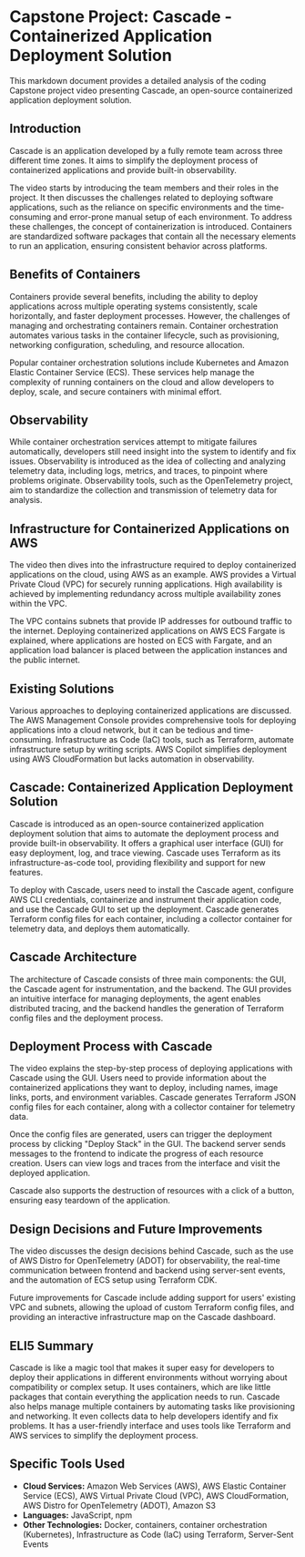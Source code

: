 # Capstone Project: Cascade - Containerized Application Deployment Solution

This markdown document provides a detailed analysis of the coding Capstone project video presenting Cascade, an open-source containerized application deployment solution. 

## Introduction

Cascade is an application developed by a fully remote team across three different time zones. It aims to simplify the deployment process of containerized applications and provide built-in observability. 

The video starts by introducing the team members and their roles in the project. It then discusses the challenges related to deploying software applications, such as the reliance on specific environments and the time-consuming and error-prone manual setup of each environment. To address these challenges, the concept of containerization is introduced. Containers are standardized software packages that contain all the necessary elements to run an application, ensuring consistent behavior across platforms.

## Benefits of Containers

Containers provide several benefits, including the ability to deploy applications across multiple operating systems consistently, scale horizontally, and faster deployment processes. However, the challenges of managing and orchestrating containers remain. Container orchestration automates various tasks in the container lifecycle, such as provisioning, networking configuration, scheduling, and resource allocation. 

Popular container orchestration solutions include Kubernetes and Amazon Elastic Container Service (ECS). These services help manage the complexity of running containers on the cloud and allow developers to deploy, scale, and secure containers with minimal effort.

## Observability

While container orchestration services attempt to mitigate failures automatically, developers still need insight into the system to identify and fix issues. Observability is introduced as the idea of collecting and analyzing telemetry data, including logs, metrics, and traces, to pinpoint where problems originate. Observability tools, such as the OpenTelemetry project, aim to standardize the collection and transmission of telemetry data for analysis.

## Infrastructure for Containerized Applications on AWS

The video then dives into the infrastructure required to deploy containerized applications on the cloud, using AWS as an example. AWS provides a Virtual Private Cloud (VPC) for securely running applications. High availability is achieved by implementing redundancy across multiple availability zones within the VPC. 

The VPC contains subnets that provide IP addresses for outbound traffic to the internet. Deploying containerized applications on AWS ECS Fargate is explained, where applications are hosted on ECS with Fargate, and an application load balancer is placed between the application instances and the public internet.

## Existing Solutions

Various approaches to deploying containerized applications are discussed. The AWS Management Console provides comprehensive tools for deploying applications into a cloud network, but it can be tedious and time-consuming. Infrastructure as Code (IaC) tools, such as Terraform, automate infrastructure setup by writing scripts. AWS Copilot simplifies deployment using AWS CloudFormation but lacks automation in observability.

## Cascade: Containerized Application Deployment Solution

Cascade is introduced as an open-source containerized application deployment solution that aims to automate the deployment process and provide built-in observability. It offers a graphical user interface (GUI) for easy deployment, log, and trace viewing. Cascade uses Terraform as its infrastructure-as-code tool, providing flexibility and support for new features.

To deploy with Cascade, users need to install the Cascade agent, configure AWS CLI credentials, containerize and instrument their application code, and use the Cascade GUI to set up the deployment. Cascade generates Terraform config files for each container, including a collector container for telemetry data, and deploys them automatically.

## Cascade Architecture

The architecture of Cascade consists of three main components: the GUI, the Cascade agent for instrumentation, and the backend. The GUI provides an intuitive interface for managing deployments, the agent enables distributed tracing, and the backend handles the generation of Terraform config files and the deployment process.

## Deployment Process with Cascade

The video explains the step-by-step process of deploying applications with Cascade using the GUI. Users need to provide information about the containerized applications they want to deploy, including names, image links, ports, and environment variables. Cascade generates Terraform JSON config files for each container, along with a collector container for telemetry data.

Once the config files are generated, users can trigger the deployment process by clicking "Deploy Stack" in the GUI. The backend server sends messages to the frontend to indicate the progress of each resource creation. Users can view logs and traces from the interface and visit the deployed application. 

Cascade also supports the destruction of resources with a click of a button, ensuring easy teardown of the application.

## Design Decisions and Future Improvements

The video discusses the design decisions behind Cascade, such as the use of AWS Distro for OpenTelemetry (ADOT) for observability, the real-time communication between frontend and backend using server-sent events, and the automation of ECS setup using Terraform CDK. 

Future improvements for Cascade include adding support for users' existing VPC and subnets, allowing the upload of custom Terraform config files, and providing an interactive infrastructure map on the Cascade dashboard.

## ELI5 Summary

Cascade is like a magic tool that makes it super easy for developers to deploy their applications in different environments without worrying about compatibility or complex setup. It uses containers, which are like little packages that contain everything the application needs to run. Cascade also helps manage multiple containers by automating tasks like provisioning and networking. It even collects data to help developers identify and fix problems. It has a user-friendly interface and uses tools like Terraform and AWS services to simplify the deployment process.

## Specific Tools Used

- **Cloud Services:** Amazon Web Services (AWS), AWS Elastic Container Service (ECS), AWS Virtual Private Cloud (VPC), AWS CloudFormation, AWS Distro for OpenTelemetry (ADOT), Amazon S3
- **Languages:** JavaScript, npm
- **Other Technologies:** Docker, containers, container orchestration (Kubernetes), Infrastructure as Code (IaC) using Terraform, Server-Sent Events